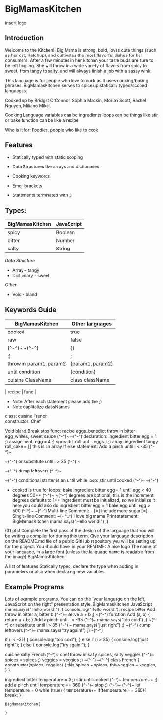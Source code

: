 # BigMamasKitchen

insert logo

## Introduction
Welcome to the Kitchen!! Big Mama is strong, bold, loves cute things (such as her cat, Katchup), and cultivates the most flavorful dishes for her consumers. After a few minutes in her kitchen your taste buds are sure to be left tingling. She will throw in a wide variety of flavors from spicy to sweet, from tangy to salty, and will always finish a job with a sassy wink.

This language is for people who love to cook as it uses cooking/baking phrases. BigMamasKitchen serves to spice up statically typed/scoped languages. 

Cooked up by Bridget O'Connor, Sophia Mackin, Moriah Scott, Rachel Nguyen, Miliano Mikol.

Cooking Language 
variables can be ingredients
loops can be things like stir or bake
function can be like a recipe 


Who is it for:
Foodies, people who like to cook

## Features

* Statically typed with static scoping

* Data Structures like arrays and dictionaries

* Cooking keywords

* Emoji brackets

* Statements terminated with ;)

## Types: 

| BigMamasKitchen     | JavaScript |
| ----------- | ----------- |
| spicy | Boolean |
| bitter | Number|
| salty | String|



*Data Structure*
* Array - tangy
* Dictionary - sweet

*Other*
* Void - bland


## Keywords Guide

| BigMamasKitchen | Other languages |
| ----------- | ----------- |
| cooked | true |
| raw | false |
| (^-^)~ ~(^-^) | {} |
| ;) | ; |
| throw in param1, param2 | (param1, param2) |
| until condition | (condition) |
| cuisine ClassName | class className |

| recipe | func |


* Note: After each statement please add the ;)
* Note caplitalize classNames

class:
cuisine French 				
constructor: 
Chef

Void
bland
Break 
stop
func: 
recipe eggs_benedict throw in bitter egg_whites, sweet sauce (^-^)~  ~(^-^)
declaration: 
ingredient bitter egg  = 1 ;)
assignment: 
egg  = 4 ;)
spread: 
[ roll out... eggs ] ;)
array:
ingredient tangy roll_cake = [] this is an array
If else statement: 
Add a pinch until i < -35 (^-^)~

~(^-^) or substitute until i > 35 (^-^) ~

~(^-^) dump leftovers (^-^)~

~(^-^)
conditional starter is an until
while loop:
stir until cooked (^-^)~
~(^-^)
- cooked is true
for loops: 
bake ingredient bitter egg = 1 until egg < 40 degrees 50++ (^-^)~  ~(^-^)
degrees are optional, this is the increment
degrees defaults to 1++
ingredient must be initialized, so we initialize it here you could also do 
ingredient bitter egg  = 1
bake egg until egg > 500  (^-^)~  ~(^-^)
Multi-line Comment:
--[=] Include more sugar [=]--
Single-line Comment: 
~(=^‥^) i love big mama
Print statement:
BigMamasKitchen
mama.says("Hello world!") ;)

(31 pts) Complete the first pass of the design of the language that you will be writing a compiler for during this term. Give your language description on the README.md file of a public GitHub repository you will be setting up for the project. You should have, in your README:
A nice logo
The name of your language, in a large font (unless the language name is readable from the image)
BigMamasKitchen

A list of features
Statically typed, declare the type when adding in parameters or also when declaring new variables

 
 
 
 

## Example Programs
 
 
 
Lots of example programs. You can do the “your language on the left, JavaScript on the right” presentation style.
BigMamasKitchen
JavaScript
mama.says("Hello world!") ;)
console.log(“Hello world!”);
recipe bitter Add throw in bitter a, bitter b (^-^)~
serve a + b ;)
  ~(^-^)
function Add (a, b) { 
    return a + b;
}
Add a pinch until i < -35 (^-^)~
      mama.says(“too cold”) ;)
~(^-^) or substitute until i > 35 (^-^) ~
      mama.says(“just right”) ;)
~(^-^) dump leftovers (^-^)~
      mama.says(“try again!”) ;)
~(^-^)


if (i < -35) {
    console.log(“too cold”);
} else if (i > 35) {
    console.log(“just right”);
} else {
    console.log(“try again!”);
}


cuisine salty French (^-^)~
      chef throw in salty spices, salty veggies (^-^)~
              spices = spices ;)
              veggies = veggies ;)
      ~(^-^)
~(^-^)
class French {
  constructor(spices, veggies) {
    this.spices = spices;
    this.veggies = veggies;
  }
}


ingredient bitter temperature = 0 ;)
stir until cooked (^-^)~
     temperature++ ;)
     add a pinch until temperature == 360              (^-^)~
            stop ;)
      (^-^)~
(^-^)~
let temperature = 0
while (true) {
  temperature++
  if(temperature == 360){
    break;
  }
}

```
BigMamasKitchen{
    
}
```
